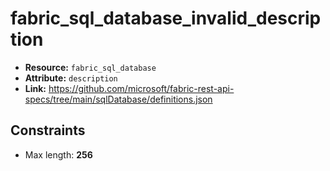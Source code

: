 # fabric_sql_database_invalid_description

- **Resource:** `fabric_sql_database`
- **Attribute:** `description`
- **Link:** https://github.com/microsoft/fabric-rest-api-specs/tree/main/sqlDatabase/definitions.json

## Constraints
- Max length: **256**